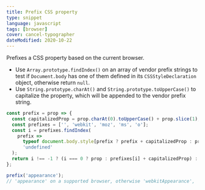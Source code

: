 ```yaml
---
title: Prefix CSS property
type: snippet
language: javascript
tags: [browser]
cover: cancel-typographer
dateModified: 2020-10-22
---
```


Prefixes a CSS property based on the current browser.

- Use `Array.prototype.findIndex()` on an array of vendor prefix strings to test if `Document.body` has one of them defined in its `CSSStyleDeclaration` object, otherwise return `null`.
- Use `String.prototype.charAt()` and `String.prototype.toUpperCase()` to capitalize the property, which will be appended to the vendor prefix string.

```js
const prefix = prop => {
  const capitalizedProp = prop.charAt(0).toUpperCase() + prop.slice(1);
  const prefixes = ['', 'webkit', 'moz', 'ms', 'o'];
  const i = prefixes.findIndex(
    prefix =>
      typeof document.body.style[prefix ? prefix + capitalizedProp : prop] !==
      'undefined'
  );
  return i !== -1 ? (i === 0 ? prop : prefixes[i] + capitalizedProp) : null;
};
```

```js
prefix('appearance');
// 'appearance' on a supported browser, otherwise 'webkitAppearance', 'mozAppearance', 'msAppearance' or 'oAppearance'
```
